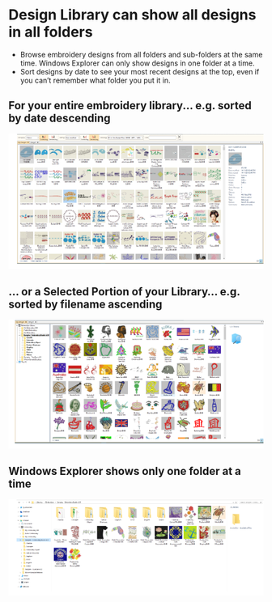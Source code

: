 # Design Library can show all designs in all folders

- Browse embroidery designs from all folders and sub-folders at the same time. Windows Explorer can only show designs in one folder at a time.
- Sort designs by date to see your most recent designs at the top, even if you can’t remember what folder you put it in.

## For your entire embroidery library... e.g. sorted by date descending

![DesignLibrarySortDescending.png](assets/DesignLibrarySortDescending.png)

## … or a Selected Portion of your Library… e.g. sorted by filename ascending

![DesignLibrarySortAscending.png](assets/DesignLibrarySortAscending.png)

## Windows Explorer shows only one folder at a time

![DesignLibraryWindowsExplorer.png](assets/DesignLibraryWindowsExplorer.png)
